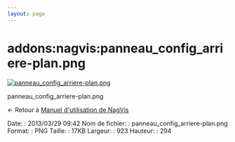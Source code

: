 ```yaml
---
layout: page
---
```


addons:nagvis:panneau\_config\_arriere-plan.png
===============================================

[![panneau\_config\_arriere-plan.png](../..//assets/media/addons/nagvis/panneau_config_arriere-plan.png@cache=&w=900&h=286 "panneau_config_arriere-plan.png")](../..//assets/media/addons/nagvis/panneau_config_arriere-plan.png@cache= "Afficher le fichier original")

panneau\_config\_arriere-plan.png

← Retour à [Manuel d'utilisation de
NagVis](../../../nagios/addons/nagvis/nagvis-manuel-utilisation.html "nagios:addons:nagvis:nagvis-manuel-utilisation")

Date:
:   2013/03/29 09:42
Nom de fichier:
:   panneau\_config\_arriere-plan.png
Format:
:   PNG
Taille:
:   17KB
Largeur:
:   923
Hauteur:
:   294

